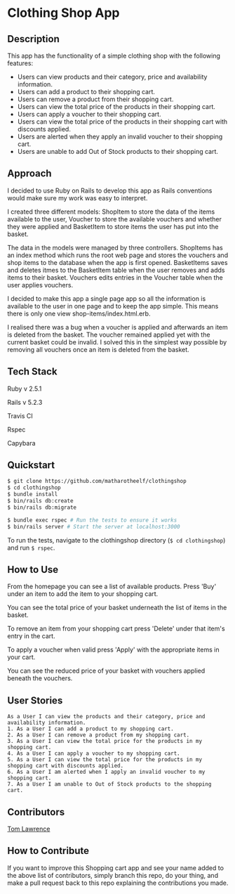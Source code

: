 # Clothing Shop App

## Description

This app has the functionality of a simple clothing shop with the following features:
*  Users can view products and their category, price and availability information.
*  Users can add a product to their shopping cart.
*  Users can remove a product from their shopping cart.
*  Users can view the total price of the products in their shopping cart.
*  Users can apply a voucher to their shopping cart.
*  Users can view the total price of the products in their shopping cart with discounts applied.
*  Users are alerted when they apply an invalid voucher to their shopping cart.
*  Users are unable to add Out of Stock products to their shopping cart.

## Approach

I decided to use Ruby on Rails to develop this app as Rails conventions would make sure my work was easy to interpret.

I created three different models: ShopItem to store the data of the items available to the user, Voucher to store the available vouchers and whether they were applied and BasketItem to store items the user has put into the basket. 

The data in the models were managed by three controllers. ShopItems has an index method which runs the root web page and stores the vouchers and shop items to the database when the app is first opened. BasketItems saves and deletes itmes to the BasketItem table when the user removes and adds items to their basket. Vouchers edits entries in the Voucher table when the user applies vouchers.

I decided to make this app a single page app so all the information is available to the user in one page and to keep the app simple. This means there is only one view shop-items/index.html.erb.

I realised there was a bug when a voucher is applied and afterwards an item is deleted from the basket. The voucher remained applied yet with the current basket could be invalid. I solved this in the simplest way possible by removing all vouchers once an item is deleted from the basket. 

## Tech Stack
Ruby v 2.5.1

Rails v 5.2.3 

Travis CI  

Rspec  

Capybara

## Quickstart

```bash
$ git clone https://github.com/matharotheelf/clothingshop
$ cd clothingshop
$ bundle install
$ bin/rails db:create
$ bin/rails db:migrate

$ bundle exec rspec # Run the tests to ensure it works
$ bin/rails server # Start the server at localhost:3000
```
To run the tests, navigate to the clothingshop directory (`$ cd clothingshop`) and run `$ rspec`.

## How to Use

From the homepage you can see a list of available products. Press 'Buy' under an item to add the item to your shopping cart.

You can see the total price of your basket underneath the list of items in the basket.

To remove an item from your shopping cart press 'Delete' under that item's entry in the cart.

To apply a voucher when valid press 'Apply' with the appropriate items in your cart.

You can see the reduced price of your basket with vouchers applied beneath the vouchers.

## User Stories
```
As a User I can view the products and their category, price and availability information.
1. As a User I can add a product to my shopping cart.
2. As a User I can remove a product from my shopping cart.
3. As a User I can view the total price for the products in my shopping cart.
4. As a User I can apply a voucher to my shopping cart.
5. As a User I can view the total price for the products in my shopping cart with discounts applied.
6. As a User I am alerted when I apply an invalid voucher to my shopping cart.
7. As a User I am unable to Out of Stock products to the shopping cart.
```

## Contributors
 
[Tom Lawrence](https://github.com/matharotheelf)  
 
## How to Contribute

If you want to improve this Shopping cart app and see your name added to the above list of contributors, simply branch this repo, do your thing, and make a pull request back to this repo explaining the contributions you made.

